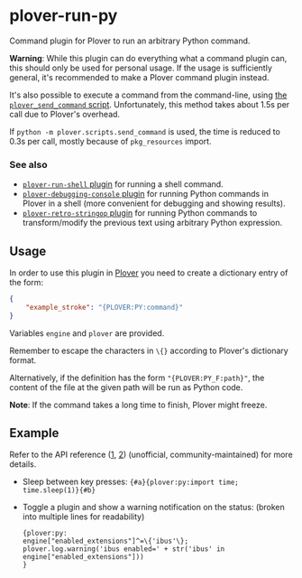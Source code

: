 # plover-run-py
Command plugin for Plover to run an arbitrary Python command.

**Warning**: While this plugin can do everything what a command plugin can, this should
only be used for personal usage. If the usage is sufficiently general, it's recommended to make
a Plover command plugin instead.

It's also possible to execute a command from the command-line, using
[the `plover_send_command` script](https://plover.readthedocs.io/en/latest/cli_reference.html#sending-commands).
Unfortunately, this method takes about 1.5s per call due to Plover's overhead.

If `python -m plover.scripts.send_command` is used, the time is reduced to 0.3s per call,
mostly because of `pkg_resources` import.

### See also

* [`plover-run-shell` plugin](https://github.com/user202729/plover_run_shell) for running a shell command.
* [`plover-debugging-console` plugin](https://github.com/user202729/plover-debugging-console) for
running Python commands in Plover in a shell (more convenient for debugging and showing results).
* [`plover-retro-stringop` plugin](https://github.com/buffet/plover_retro_stringop) for
running Python commands to transform/modify the previous text using arbitrary Python expression.

## Usage

In order to use this plugin in [Plover](https://github.com/openstenoproject/plover) you need to
create a dictionary entry of the form:

``` json
{
    "example_stroke": "{PLOVER:PY:command}"
}
```

Variables `engine` and `plover` are provided.

Remember to escape the characters in `\{}` according to Plover's dictionary format.

Alternatively, if the definition has the form `"{PLOVER:PY_F:path}"`, the content of the file
at the given path will be run as Python code.

**Note**: If the command takes a long time to finish, Plover might freeze.

## Example

Refer to the API reference ([1](https://plover.readthedocs.io/en/latest/api_reference.html),
[2](https://plover2.readthedocs.io/en/latest/api_reference.html)) (unofficial, community-maintained)
for more details.

* Sleep between key presses: `{#a}{plover:py:import time; time.sleep(1)}{#b}`
* Toggle a plugin and show a warning notification on the status: (broken into multiple lines for readability)

   ```
   {plover:py:
   engine["enabled_extensions"]^=\{'ibus'\};
   plover.log.warning('ibus enabled=' + str('ibus' in engine["enabled_extensions"]))
   }
   ```

